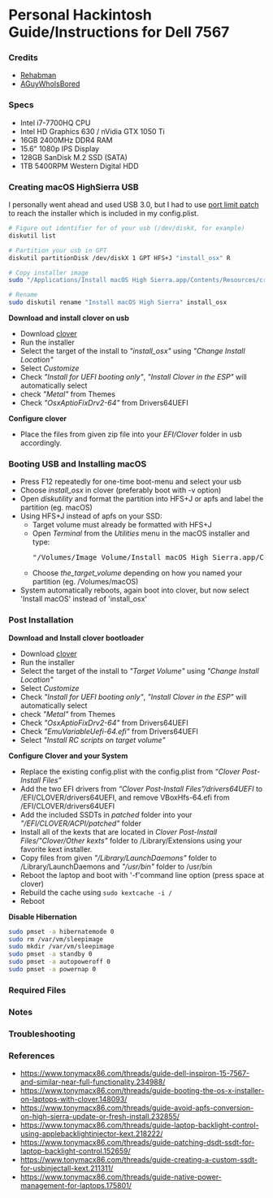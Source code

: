 # Personal Hackintosh Guide/Instructions for Dell 7567

### Credits
   - [Rehabman](https://www.tonymacx86.com/members/rehabman.429483/)
   - [AGuyWhoIsBored](https://www.tonymacx86.com/members/aguywhoisbored.1105835/)

### Specs
   - Intel i7-7700HQ CPU
   - Intel HD Graphics 630 / nVidia GTX 1050 Ti
   - 16GB 2400MHz DDR4 RAM
   - 15.6” 1080p IPS Display
   - 128GB SanDisk M.2 SSD (SATA)
   - 1TB 5400RPM Western Digital HDD

### Creating macOS HighSierra USB

I personally went ahead and used USB 3.0, but I had to use [port limit patch](https://raw.githubusercontent.com/RehabMan/OS-X-USB-Inject-All/master/config_patches.plist) to reach the installer which is included in my config.plist.

```bash
# Figure out identifier for of your usb (/dev/diskX, for example)
diskutil list

# Partition your usb in GPT
diskutil partitionDisk /dev/diskX 1 GPT HFS+J "install_osx" R

# Copy installer image
sudo "/Applications/Install macOS High Sierra.app/Contents/Resources/createinstallmedia" --volume /Volumes/install_osx --nointeraction

# Rename
sudo diskutil rename "Install macOS High Sierra" install_osx
```

**Download and install clover on usb**
  - Download [clover](https://bitbucket.org/RehabMan/clover/downloads/)
  - Run the installer
  - Select the target of the install to *"install_osx"* using *"Change Install Location"*
  - Select *Customize*
  - Check *"Install for UEFI booting only"*, *"Install Clover in the ESP"* will automatically select
  - check *"Metal"* from Themes
  - Check *"OsxAptioFixDrv2-64"* from Drivers64UEFI

**Configure clover**
  - Place the files from given zip file into your *EFI/Clover* folder in usb accordingly.

### Booting USB and Installing macOS

  - Press F12 repeatedly for one-time boot-menu and select your usb
  - Choose *install_osx* in clover (preferably boot with -v option)
  - Open *diskutility* and format the partition into HFS+J or apfs and label the partition (eg. macOS)
  - Using HFS+J instead of apfs on your SSD:
      - Target volume must already be formatted with HFS+J
      - Open *Terminal* from the *Utilities* menu in the macOS installer and type:
        <pre>"/Volumes/Image Volume/Install macOS High Sierra.app/Contents/Resources/startosinstall" --volume <b>the_target_volume</b> --converttoapfs NO --agreetolicense
        </pre>
      - Choose *the_target_volume* depending on how you named your partition (eg. /Volumes/macOS)
  - System automatically reboots, again boot into clover, but now select 'Install macOS' instead of 'install_osx'
  
### Post Installation

**Download and Install clover bootloader**
  - Download [clover](https://bitbucket.org/RehabMan/clover/downloads/)
  - Run the installer
  - Select the target of the install to *"Target Volume"* using *"Change Install Location"*
  - Select *Customize*
  - Check *"Install for UEFI booting only"*, *"Install Clover in the ESP"* will automatically select
  - check *"Metal"* from Themes
  - Check *"OsxAptioFixDrv2-64"* from Drivers64UEFI
  - Check *"EmuVariableUefi-64.efi"* from Drivers64UEFI
  - Select *"Install RC scripts on target volume"*

**Configure Clover and your System**
  - Replace the existing config.plist with the config.plist from *“Clover Post-Install Files”*
  - Add the two EFI drivers from *“Clover Post-Install Files”/drivers64UEFI* to /EFI/CLOVER/drivers64UEFI, and remove VBoxHfs-64.efi from /EFI/CLOVER/drivers64UEFI
  - Add the included SSDTs in *patched* folder into your *"/EFI/CLOVER/ACPI/patched"* folder
  - Install all of the kexts that are located in *Clover Post-Install Files/"Clover/Other kexts"* folder to /Library/Extensions using your favorite kext installer.
  - Copy files from given *"/Library/LaunchDaemons"* folder to /Library/LaunchDaemons and *"/usr/bin"* folder to /usr/bin
  - Reboot the laptop and boot with '-f'command line option (press space at clover)
  - Rebuild the cache using `sudo kextcache -i /`
  - Reboot
  
**Disable Hibernation**
```bash
sudo pmset -a hibernatemode 0
sudo rm /var/vm/sleepimage
sudo mkdir /var/vm/sleepimage
sudo pmset -a standby 0
sudo pmset -a autopoweroff 0
sudo pmset -a powernap 0
```

### Required Files

### Notes

### Troubleshooting

### References
 - https://www.tonymacx86.com/threads/guide-dell-inspiron-15-7567-and-similar-near-full-functionality.234988/
 - https://www.tonymacx86.com/threads/guide-booting-the-os-x-installer-on-laptops-with-clover.148093/
 - https://www.tonymacx86.com/threads/guide-avoid-apfs-conversion-on-high-sierra-update-or-fresh-install.232855/
 - https://www.tonymacx86.com/threads/guide-laptop-backlight-control-using-applebacklightinjector-kext.218222/
 - https://www.tonymacx86.com/threads/guide-patching-dsdt-ssdt-for-laptop-backlight-control.152659/
 - https://www.tonymacx86.com/threads/guide-creating-a-custom-ssdt-for-usbinjectall-kext.211311/
 - https://www.tonymacx86.com/threads/guide-native-power-management-for-laptops.175801/